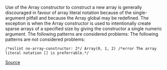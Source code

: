 Use of the Array constructor to construct a new array is generally discouraged in favour of array literal notation because of the single-argument pitfall and because the Array global may be redefined. The exception is when the Array constructor is used to intentionally create sparse arrays of a specified size by giving the constructor a single numeric argument.
The following patterns are considered problems:
The following patterns are not considered problems:

```
/*eslint no-array-constructor: 2*/ Array(0, 1, 2) /*error The array literal notation [] is preferrable.*/
```

[Source](http://eslint.org/docs/rules/no-array-constructor)
